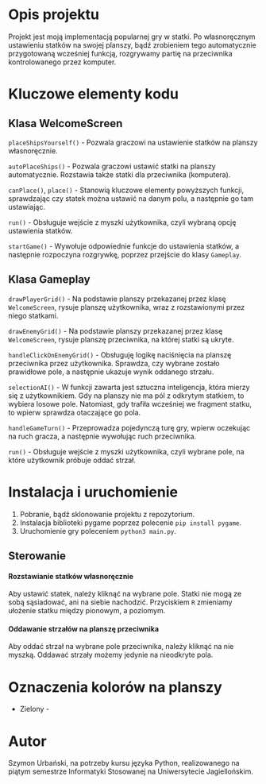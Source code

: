 # Opis projektu
Projekt jest moją implementacją popularnej gry w statki.
Po własnoręcznym ustawieniu statków na swojej planszy, bądź zrobieniem tego automatycznie przygotowaną wcześniej funkcją, rozgrywamy partię na przeciwnika kontrolowanego przez komputer.

# Kluczowe elementy kodu

## Klasa WelcomeScreen
`placeShipsYourself()` - Pozwala graczowi na ustawienie statków na planszy własnoręcznie.  

`autoPlaceShips()` - Pozwala graczowi ustawić statki na planszy automatycznie. Rozstawia także statki dla przeciwnika (komputera).  

`canPlace()`, `place()` - Stanowią kluczowe elementy powyższych funkcji, sprawdzając czy statek można ustawić na danym polu, a następnie go tam ustawiając.  

`run()` - Obsługuje wejście z myszki użytkownika, czyli wybraną opcję ustawienia statków.  

`startGame()` - Wywołuje odpowiednie funkcje do ustawienia statków, a następnie rozpoczyna rozgrywkę, poprzez przejście do klasy `Gameplay`.

## Klasa Gameplay
`drawPlayerGrid()` - Na podstawie planszy przekazanej przez klasę `WelcomeScreen`, rysuje planszę użytkownika, wraz z rozstawionymi przez niego statkami.  

`drawEnemyGrid()` - Na podstawie planszy przekazanej przez klasę `WelcomeScreen`, rysuje planszę przeciwnika, na której statki są ukryte.  

`handleClickOnEnemyGrid()` - Obsługuję logikę naciśnięcia na planszę przeciwnika przez użytkownika. Sprawdza, czy wybrane zostało prawidłowe pole, a następnie ukazuje wynik oddanego strzału.  

`selectionAI()` - W funkcji zawarta jest sztuczna inteligencja, która mierzy się z użytkownikiem. Gdy na planszy nie ma pól z odkrytym statkiem, to wybiera losowe pole. Natomiast, gdy trafiła wcześniej we fragment statku, to wpierw sprawdza otaczające go pola.  

`handleGameTurn()` - Przeprowadza pojedynczą turę gry, wpierw oczekując na ruch gracza, a następnie wywołując ruch przeciwnika.  

`run()` - Obsługuje wejście z myszki użytkownika, czyli wybrane pole, na które użytkownik próbuje oddać strzał.

# Instalacja i uruchomienie
1. Pobranie, bądź sklonowanie projektu z repozytorium.
2. Instalacja biblioteki pygame poprzez polecenie `pip install pygame`.
3. Uruchomienie gry poleceniem `python3 main.py`.

## Sterowanie
#### Rozstawianie statków własnoręcznie
Aby ustawić statek, należy kliknąć na wybrane pole. Statki nie mogą ze sobą sąsiadować, ani na siebie nachodzić.
Przyciskiem `R` zmieniamy ułożenie statku między pionowym, a poziomym.

#### Oddawanie strzałów na planszę przeciwnika
Aby oddać strzał na wybrane pole przeciwnika, należy kliknąć na nie myszką. Oddawać strzały możemy jedynie na nieodkryte pola.

# Oznaczenia kolorów na planszy
- Zielony - 

# Autor
Szymon Urbański, na potrzeby kursu języka Python, realizowanego na piątym semestrze Informatyki Stosowanej na Uniwersytecie Jagiellońskim.
